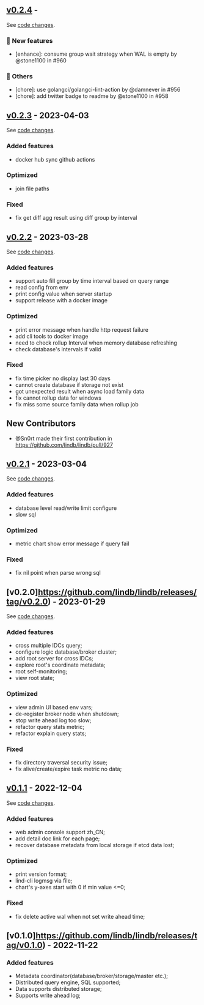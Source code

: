 ## [v0.2.4](https://github.com/lindb/lindb/releases/tag/v0.2.4) - 

See [code changes](https://github.com/lindb/lindb/compare/v0.2.3...v0.2.4).

### 🚀 New features

- [enhance]: consume group wait strategy when WAL is empty by @stone1100 in #960

### 💬 Others

- [chore]: use golangci/golangci-lint-action by @damnever in #956
- [chore]: add twitter badge to readme by @stone1100 in #958


## [v0.2.3](https://github.com/lindb/lindb/releases/tag/v0.2.3) - 2023-04-03

See [code changes](https://github.com/lindb/lindb/compare/v0.2.2...v0.2.3).

### Added features

- docker hub sync github actions

### Optimized

- join file paths

### Fixed

- fix get diff agg result using diff group by interval

## [v0.2.2](https://github.com/lindb/lindb/releases/tag/v0.2.2) - 2023-03-28

See [code changes](https://github.com/lindb/lindb/compare/v0.2.1...v0.2.2).

### Added features

- support auto fill group by time interval based on query range  
- read config from env
- print config value when server startup
- support release with a docker image

### Optimized

- print error message when handle http request failure
- add cli tools to docker image
- need to check rollup Interval when memory database refreshing
- check database's intervals if valid

### Fixed

- fix time picker no display last 30 days
- cannot create database if storage not exist
- got unexpected result when async load family data
- fix cannot rollup data for windows
- fix miss some source family data when rollup job

## New Contributors

- @Sn0rt made their first contribution in https://github.com/lindb/lindb/pull/927

## [v0.2.1](https://github.com/lindb/lindb/releases/tag/v0.2.1) - 2023-03-04

See [code changes](https://github.com/lindb/lindb/compare/v0.2.0...v0.2.1).

### Added features

- database level read/write limit configure
- slow sql

### Optimized

- metric chart show error message if query fail

### Fixed

- fix nil point when parse wrong sql

## [v0.2.0]https://github.com/lindb/lindb/releases/tag/v0.2.0) - 2023-01-29

See [code changes](https://github.com/lindb/lindb/compare/v0.1.1...v0.2.0).

### Added features

- cross multiple IDCs query;
- configure logic database/broker cluster;
- add root server for cross IDCs;
- explore root's coordinate metadata;
- root self-monitoring;
- view root state;

### Optimized

- view admin UI based env vars;
- de-register broker node when shutdown;
- stop write ahead log too slow;
- refactor query stats metric;
- refactor explain query stats;

### Fixed

- fix directory traversal security issue;
- fix alive/create/expire task metric no data;

## [v0.1.1](https://github.com/lindb/lindb/releases/tag/v0.1.1) - 2022-12-04

See [code changes](https://github.com/lindb/lindb/compare/v0.1.0...v0.1.1).

### Added features

- web admin console support zh_CN;
- add detail doc link for each page;
- recover database metadata from local storage if etcd data lost;

### Optimized

- print version format;
- lind-cli logmsg via file;
- chart's y-axes start with 0 if min value <=0;

### Fixed

- fix delete active wal when not set write ahead time;

## [v0.1.0]https://github.com/lindb/lindb/releases/tag/v0.1.0) - 2022-11-22

### Added features

- Metadata coordinator(database/broker/storage/master etc.);
- Distributed query engine, SQL supported;
- Data supports distributed storage;
- Supports write ahead log;
